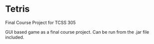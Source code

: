 # Tetris
Final Course Project for TCSS 305

GUI based game as a final course project. Can be run from the .jar file included.
